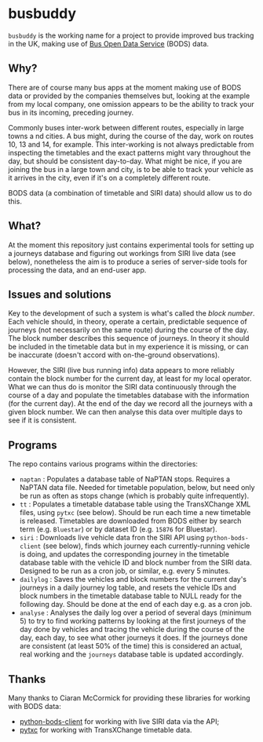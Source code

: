 # busbuddy

`busbuddy` is the working name for a project to provide improved bus tracking in the UK, making use of [Bus Open Data Service](https://data.bus-data.dft.gov.uk) (BODS) data.

## Why?

There are of course many bus apps at the moment making use of BODS data or provided by the companies themselves but, looking at the example from my local company, one omission appears to be the ability to track your bus in its incoming, preceding journey.

Commonly buses inter-work between different routes, especially in large towns a nd cities. A bus might, during the course of the day, work on routes 10, 13 and 14, for example. This inter-working is not always predictable from inspecting the timetables and the exact patterns might vary throughout the day, but should be consistent day-to-day. What might be nice, if you are joining the bus in a large town and city, is to be able to track your vehicle as it arrives in the city, even if it's on a completely different route. 

BODS data (a combination of timetable and SIRI data) should allow us to do this.

## What?

At the moment this repository just contains experimental tools for setting up a journeys database and figuring out workings from SIRI live data (see below), nonetheless the aim is to produce a series of server-side tools for processing the data, and an end-user app.

## Issues and solutions

Key to the development of such a system is what's called the *block number*. Each vehicle should, in theory, operate a certain, predictable sequence of journeys (not necessarily on the same route) during the course of the day. The block number describes this sequence of journeys. In theory it should be included in the timetable data but in my experience it is missing, or can be inaccurate (doesn't accord with on-the-ground observations).

However, the SIRI (live bus running info) data appears to more reliably contain the block number for the current day, at least for my local operator. What we can thus do is monitor the SIRI data continuously through the course of a day and populate the timetables database with the information (for the current day). At the end of the day we record all the journeys with a given block number. We can then analyse this data over multiple days to see if it is consistent.

## Programs

The repo contains various programs within the directories:

- `naptan` : Populates a database table of NaPTAN stops. Requires a NaPTAN data file. Needed for timetable population, below, but need only be run as often as stops change (which is probably quite infrequently).
- `tt` : Populates a timetable database table using the TransXChange XML files, using `pytxc` (see below). Should be run each time a new timetable is released. Timetables are downloaded from BODS either by search term (e.g. `Bluestar`) or by dataset ID (e.g. `15876` for Bluestar).
- `siri` : Downloads live vehicle data fron the SIRI API using `python-bods-client` (see below), finds which journey each currently-running vehicle is doing, and updates the corresponding journey in the timetable database table with the vehicle ID and block number from the SIRI data. Designed to be run as a cron job, or similar, e.g. every 5 minutes.
- `dailylog` : Saves the vehicles and block numbers for the current day's journeys in a daily journey log table, and resets the vehicle IDs and block numbers in the timetable database table to NULL ready for the following day. Should be done at the end of each day e.g. as a cron job. 
- `analyse` : Analyses the daily log over a period of several days (minimum 5) to try to find working patterns by looking at the first journeys of the day done by vehicles and tracing the vehicle during the course of the day, each day, to see what other journeys it does. If the journeys done are consistent (at least 50% of the time) this is considered an actual, real working and the `journeys` database table is updated accordingly.

## Thanks

Many thanks to Ciaran McCormick for providing these libraries for working with BODS data:
- [python-bods-client](https://github.com/ciaranmccormick/python-bods-client) for working with live SIRI data via the API;
- [pytxc](https://github.com/ciaranmccormick/pytxc) for working with TransXChange timetable data.
